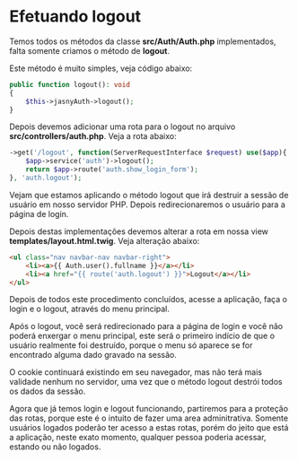 # Efetuando logout

Temos todos os métodos da classe **src/Auth/Auth.php** implementados, falta somente criamos o método de **logout**.

Este método é muito simples, veja código abaixo:

```php
public function logout(): void
{
    $this->jasnyAuth->logout();
}
```

Depois devemos adicionar uma rota para o logout no arquivo **src/controllers/auth.php**. Veja a rota abaixo:

```php
->get('/logout', function(ServerRequestInterface $request) use($app){
    $app->service('auth')->logout();
    return $app->route('auth.show_login_form');
}, 'auth.logout');
```

Vejam que estamos aplicando o método logout que irá destruir a sessão de usuário em nosso servidor PHP. Depois redirecionaremos o usuário para a página de login.

Depois destas implementações devemos alterar a rota em nossa view **templates/layout.html.twig**. Veja alteração abaixo:

```html
<ul class="nav navbar-nav navbar-right">
    <li><a>{{ Auth.user().fullname }}</a></li>
    <li><a href="{{ route('auth.logout') }}">Logout</a></li>
</ul>
```

Depois de todos este procedimento concluídos, acesse a aplicação, faça o login e o logout, através do menu principal.

Após o logout, você será redirecionado para a página de login e você não poderá enxergar o menu principal, este será o primeiro indício de que o usuário realmente foi destruído, porque o menu só aparece se for encontrado alguma dado gravado na sessão.

O cookie continuará existindo em seu navegador, mas não terá mais validade nenhum no servidor, uma vez que o método logout destrói todos os dados da sessão.

Agora que já temos login e logout funcionando, partiremos para a proteção das rotas, porque este é o intuito de fazer uma area adminitrativa. Somente usuários logados poderão ter acesso a estas rotas, porém do jeito que está a aplicação, neste exato momento, qualquer pessoa poderia acessar, estando ou não logados.
